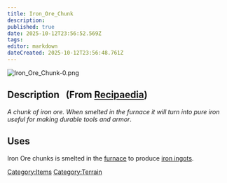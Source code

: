```yaml
---
title: Iron_Ore_Chunk
description: 
published: true
date: 2025-10-12T23:56:52.569Z
tags: 
editor: markdown
dateCreated: 2025-10-12T23:56:48.761Z
---
```


![Iron_Ore_Chunk-0.png](Iron_Ore_Chunk-0.png "Iron_Ore_Chunk-0.png")

## Description   (From [Recipaedia](Recipaedia "wikilink"))

*A chunk of iron ore. When smelted in the furnace it will turn into pure
iron useful for making durable tools and armor*.

## Uses

Iron Ore chunks is smelted in the [furnace](furnace "wikilink") to
produce [iron ingots](iron_Ingot "wikilink").

[Category:Items](Category:Items "wikilink")
[Category:Terrain](Category:Terrain "wikilink")